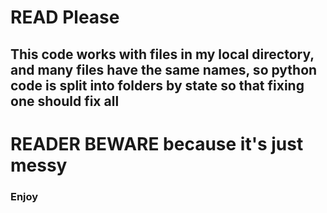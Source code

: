 # READ Please

## This code works with files in my local directory, and many files have the same names, so python code is split into folders by state so that fixing one should fix all

# READER BEWARE because it's just messy

### Enjoy
